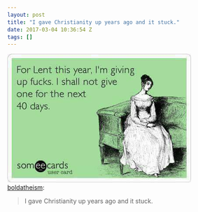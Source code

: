 ```yaml
---
layout: post
title: "I gave Christianity up years ago and it stuck."
date: 2017-03-04 10:36:54 Z
tags: []
---
```

![](/media/2017/03/157977932254.jpg)
[boldatheism](http://boldatheism.tumblr.com/post/157953084762/i-gave-christianity-up-years-ago-and-it-stuck):

> I gave Christianity up years ago and it stuck.

